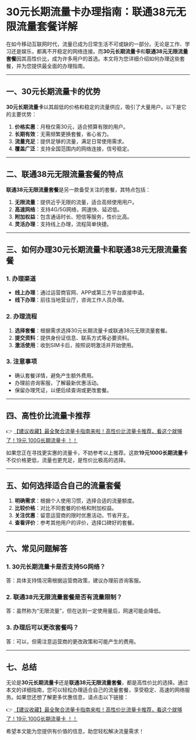 # 30元长期流量卡办理指南：联通38元无限流量套餐详解

在如今移动互联网时代，流量已成为日常生活不可或缺的一部分。无论是工作、学习还是娱乐，都离不开稳定的网络连接。而**30元长期流量卡**和**联通38元无限流量套餐**因其高性价比，成为许多用户的首选。本文将为您详细介绍如何办理这些套餐，并为您提供最全面的办理指南。

---

## 一、30元长期流量卡的优势

**30元长期流量卡**以其超低的价格和稳定的流量供应，吸引了大量用户。以下是它的主要优势：

1. **价格实惠**：月租仅需30元，适合预算有限的用户。
2. **长期有效**：无需频繁更换套餐，省心省力。
3. **流量充足**：提供足够的流量，满足日常使用需求。
4. **覆盖广泛**：支持全国范围内的网络连接，信号稳定。

---

## 二、联通38元无限流量套餐的特点

**联通38元无限流量套餐**是另一款备受关注的套餐，其特点包括：

1. **无限流量**：提供近乎无限的流量，适合高频使用用户。
2. **高速网络**：支持4G/5G网络，网速快、延迟低。
3. **附加权益**：包含通话时长、短信等服务，性价比高。
4. **灵活办理**：支持线上办理，流程简单快捷。

---

## 三、如何办理30元长期流量卡和联通38元无限流量套餐

### 1. 办理渠道
- **线上办理**：通过运营商官网、APP或第三方平台直接申请。
- **线下办理**：前往当地营业厅，咨询工作人员办理。

### 2. 办理流程
1. **选择套餐**：根据需求选择30元长期流量卡或联通38元无限流量套餐。
2. **提交资料**：提供身份证信息、联系方式等必要资料。
3. **激活使用**：收到SIM卡后，按照说明激活并开始使用。

### 3. 注意事项
- 确认套餐详情，避免产生额外费用。
- 办理前咨询客服，了解最新优惠活动。
- 保留办理凭证，以便后续查询或更改套餐。

---

## 四、高性价比流量卡推荐

👉 [【建议收藏】最全聚合流量卡指南来啦！高性价比流量卡推荐，看这个就够了！19元 100G长期流量卡 ！！](https://bit.ly/Liuliangka)

如果您正在寻找更实惠的流量卡，不妨参考以上推荐。这款**19元100G长期流量卡**不仅价格更低，流量也更充足，是性价比极高的选择。

---

## 五、如何选择适合自己的流量套餐

1. **明确需求**：根据个人使用习惯，选择合适的流量额度。
2. **比较价格**：对比不同套餐的价格和附加权益。
3. **关注优惠**：留意运营商的限时优惠活动，节省开支。
4. **查看评价**：参考其他用户的评价，选择口碑好的套餐。

---

## 六、常见问题解答

### 1. 30元长期流量卡是否支持5G网络？
答：具体支持情况需根据运营商政策，建议办理前咨询客服。

### 2. 联通38元无限流量套餐是否有流量限制？
答：虽然称为“无限流量”，但在达到一定使用量后，网速可能会降低。

### 3. 办理后可以更改套餐吗？
答：可以，但需注意运营商的更改政策和可能产生的费用。

---

## 七、总结

无论是**30元长期流量卡**还是**联通38元无限流量套餐**，都是高性价比的选择。通过本文的详细指南，您可以轻松办理适合自己的流量套餐，享受稳定、高速的网络服务。如果您还想了解更多优惠信息，请点击以下链接：

👉 [【建议收藏】最全聚合流量卡指南来啦！高性价比流量卡推荐，看这个就够了！19元 100G长期流量卡 ！！](https://bit.ly/Liuliangka)

希望本文能为您提供有价值的信息，助您轻松解决流量需求！